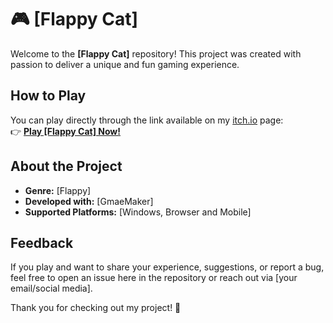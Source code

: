 # 🎮 [Flappy Cat]  

Welcome to the **[Flappy Cat]** repository! This project was created with passion to deliver a unique and fun gaming experience.  

## How to Play  
You can play directly through the link available on my [itch.io](https://limaadev.itch.io/) page:  
👉 [**Play [Flappy Cat] Now!**](https://limaadev.itch.io/flappy-cat)  

## About the Project  
- **Genre:** [Flappy]  
- **Developed with:** [GmaeMaker]  
- **Supported Platforms:** [Windows, Browser and Mobile]  

## Feedback  
If you play and want to share your experience, suggestions, or report a bug, feel free to open an issue here in the repository or reach out via [your email/social media].  

Thank you for checking out my project! 🚀  

